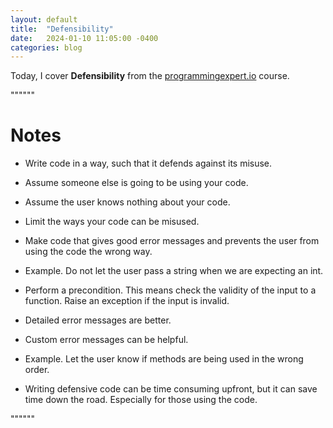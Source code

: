 ```yaml
---
layout: default
title:  "Defensibility"
date:   2024-01-10 11:05:00 -0400
categories: blog
---
```


Today, I cover __Defensibility__ from the [programmingexpert.io][course-site] course.

""""""

# Notes

- Write code in a way, such that it defends against its misuse.

- Assume someone else is going to be using your code.

- Assume the user knows nothing about your code.

- Limit the ways your code can be misused.

- Make code that gives good error messages and prevents the user from using the code the wrong way.

- Example. Do not let the user pass a string when we are expecting an int.

- Perform a precondition. This means check the validity of the input to a function. Raise an exception if the input is invalid.

- Detailed error messages are better.

- Custom error messages can be helpful.

- Example. Let the user know if methods are being used in the wrong order.

- Writing defensive code can be time consuming upfront, but it can save time down the road. Especially for those using the code.

""""""

[course-site]: https://www.programmingexpert.io/index